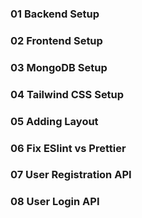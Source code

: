 ### 01 Backend Setup
### 02 Frontend Setup
### 03 MongoDB Setup
### 04 Tailwind CSS Setup
### 05 Adding Layout
### 06 Fix ESlint vs Prettier
### 07 User Registration API
### 08 User Login API